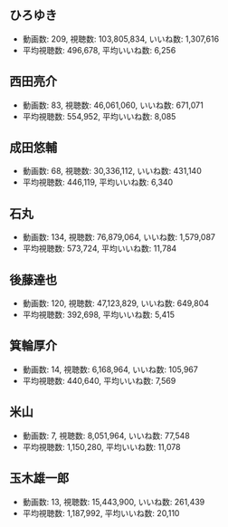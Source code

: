 ## ひろゆき

-   動画数: 209, 視聴数: 103,805,834, いいね数: 1,307,616
-   平均視聴数: 496,678, 平均いいね数: 6,256

## 西田亮介

-   動画数: 83, 視聴数: 46,061,060, いいね数: 671,071
-   平均視聴数: 554,952, 平均いいね数: 8,085

## 成田悠輔

-   動画数: 68, 視聴数: 30,336,112, いいね数: 431,140
-   平均視聴数: 446,119, 平均いいね数: 6,340

## 石丸

-   動画数: 134, 視聴数: 76,879,064, いいね数: 1,579,087
-   平均視聴数: 573,724, 平均いいね数: 11,784

## 後藤達也

-   動画数: 120, 視聴数: 47,123,829, いいね数: 649,804
-   平均視聴数: 392,698, 平均いいね数: 5,415

## 箕輪厚介

-   動画数: 14, 視聴数: 6,168,964, いいね数: 105,967
-   平均視聴数: 440,640, 平均いいね数: 7,569

## 米山

-   動画数: 7, 視聴数: 8,051,964, いいね数: 77,548
-   平均視聴数: 1,150,280, 平均いいね数: 11,078

## 玉木雄一郎

-   動画数: 13, 視聴数: 15,443,900, いいね数: 261,439
-   平均視聴数: 1,187,992, 平均いいね数: 20,110


